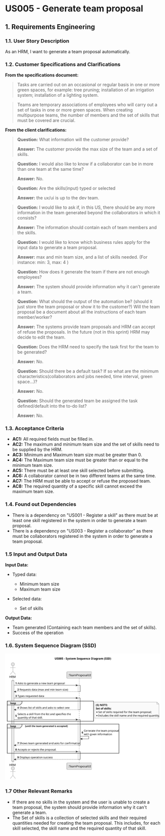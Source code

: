 # US005 - Generate team proposal

## 1. Requirements Engineering

### 1.1. User Story Description

As an HRM, I want to generate a team proposal automatically.

### 1.2. Customer Specifications and Clarifications 

**From the specifications document:**

>	Tasks are carried out on an occasional or regular basis in one or more green spaces,
for example: tree pruning; installation of an irrigation system; installation of a lighting
system.
 
>   Teams are temporary associations of employees who will carry out a set of tasks in
one or more green spaces. When creating multipurpose teams, the number of members
and the set of skills that must be covered are crucial.

**From the client clarifications:**

> **Question:** What information will the customer provide?
>
> **Answer:** The customer provide the max size of the team and a set of skills.

> **Question:** I would also like to know if a collaborator can be in more than one team at the same time?
>
> **Answer:** No.

> **Question:** Are the skills(input) typed or selected
>
> **Answer:** the ux/ui is up to the dev team.

> **Question:** I would like to ask if, in this US, there should be any more information in the team generated beyond the collaborators in which it consists?
>
> **Answer:** The information should contain each of team members and the skills.

> **Question:** I would like to know which business rules apply for the input data to generate a team proposal.
>
> **Answer:** max and min team size, and a list of skills needed. (For instance: min: 3, max: 4 )

> **Question:** How does it generate the team if there are not enough employees?
> 
> **Answer:** The system should provide information why it can't generate a team.

> **Question:** What should the output of the automation be? (should it just store the team proposal or show it to the customer?)  Will the team proposal be a document about all the instructions of each team member/worker?
>
> **Answer:** The systems provide team proposals and HRM can accept of refuse the proposals. In the future (not in this sprint) HRM may decide to edit the team.

> **Question:** Does the HRM need to specify the task first for the team to be generated?
>
> **Answer:** No.

> **Question:** Should there be a default task? If so what are the minimum characteristics(collaborators and jobs needed, time interval, green space...)?
>
> **Answer:** No.

> **Question:** Should the generated team be assigned the task defined/default into the to-do list?
>
> **Answer:** No.

### 1.3. Acceptance Criteria

* **AC1:** All required fields must be filled in.
* **AC2:** The maximum and minimum team size and the set of skills need to be supplied by the HRM.
* **AC3:** Minimum and Maximum team size must be greater than 0.
* **AC4:** The Maximum team size must be greater than or equal to the minimum team size.
* **AC5:** There must be at least one skill selected before submitting.
* **AC6:** A collaborator cannot be in two different teams at the same time.
* **AC7:** The HRM must be able to accept or refuse the proposed team.
* **AC8:** The required quantity of a specific skill cannot exceed the maximum team size.

### 1.4. Found out Dependencies

* There is a dependency on "US001 - Register a skill" as there must be at least one skill registered in the system in order to generate a team proposal.
* There is a dependency on "US003 - Register a collaborator" as there must be collaborators registered in the system in order to generate a team proposal.

### 1.5 Input and Output Data

**Input Data:**

* Typed data:
    * Minimum team size
    * Maximum team size
	
* Selected data:
    * Set of skills 

**Output Data:**
  * Team generated (Containing each team members and the set of skills).
  * Success of the operation

### 1.6. System Sequence Diagram (SSD)

![System Sequence Diagram](svg/us005-system-sequence-diagram.svg)

### 1.7 Other Relevant Remarks

* If there are no skills in the system and the user is unable to create a team proposal, the system should provide information why it can't generate a team.
* The Set of skills is a collection of selected skills and their required quantities needed for creating the team proposal. This includes, for each skill selected, the skill name and the required quantity of that skill.